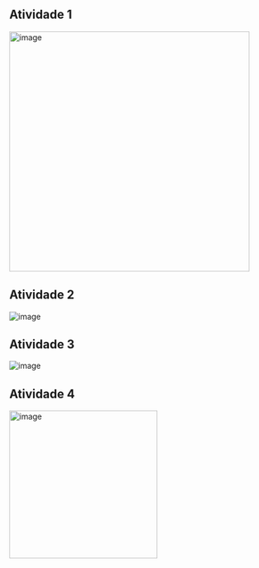 ## Atividade 1
<img width="430" alt="image" src="https://github.com/user-attachments/assets/0550a4a1-bd18-4f2a-a6de-1588655ff1fe" />

## Atividade 2
![image](https://github.com/user-attachments/assets/c326a8e5-1a24-447f-a835-11ad4f532de9)

## Atividade 3
![image](https://github.com/user-attachments/assets/1da2db2d-92a9-4aee-8c95-34dd9128fc76)

## Atividade 4
<img width="265" alt="image" src="https://github.com/user-attachments/assets/da5f1b62-0e12-422e-9a9e-c5889333f268" />
